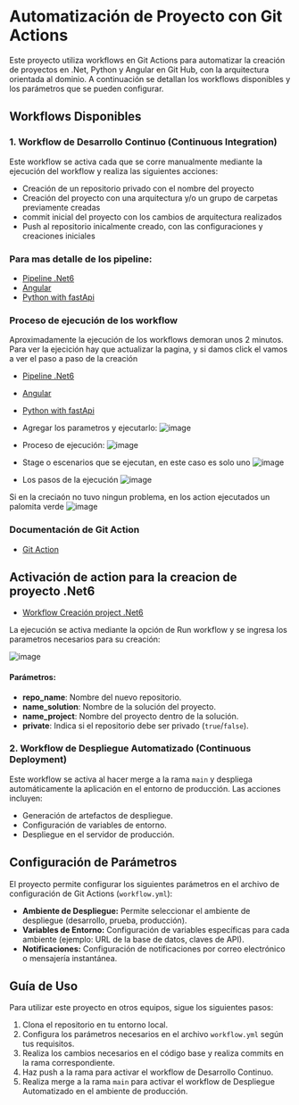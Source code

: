 # Automatización de Proyecto con Git Actions

Este proyecto utiliza workflows en Git Actions para automatizar la creación de proyectos en .Net, Python y Angular en Git Hub, con la arquitectura orientada al dominio. A continuación se detallan los workflows disponibles y los parámetros que se pueden configurar.

## Workflows Disponibles

### 1. Workflow de Desarrollo Continuo (Continuous Integration)

Este workflow se activa cada que se corre manualmente mediante la ejecución del workflow y realiza las siguientes acciones:

- Creación de un repositorio privado con el nombre del proyecto
- Creación del proyecto con una arquitectura y/o un grupo de carpetas previamente creadas 
- commit inicial del proyecto con los cambios de arquitectura realizados
- Push al repositorio inicalmente creado, con las configuraciones y creaciones iniciales

### Para mas detalle de los pipeline:

- [Pipeline .Net6 ](https://github.com/castor-prueba/automatization-repository/blob/main/.github/workflows/net6.yml)
- [Angular](https://github.com/castor-prueba/automatization-repository/blob/main/.github/workflows/angular.yml)
- [Python with fastApi ](https://github.com/castor-prueba/automatization-repository/blob/main/.github/workflows/python-architecture-domain.yml)


### Proceso de ejecución de los workflow
Aproximadamente la ejecución de los workflows demoran unos 2 minutos. Para ver la ejecición hay que actualizar la pagina, y si damos click el vamos a ver el paso a paso de la creación

- [Pipeline .Net6 ](https://github.com/castor-prueba/automatization-repository/actions/workflows/net6.yml)
- [Angular](https://github.com/castor-prueba/automatization-repository/actions/workflows/angular.yml)
- [Python with fastApi ](https://github.com/castor-prueba/automatization-repository/actions/workflows/python-architecture-domain.yml)


- Agregar los parametros y ejecutarlo:
![image](https://github.com/castor-prueba/automatization-repository/assets/163158964/29508967-36a1-4ab3-86cc-be9f0cc1aa43)

- Proceso de ejecución:
![image](https://github.com/castor-prueba/automatization-repository/assets/163158964/5afea1a9-b061-48bd-a710-98615173b032)

- Stage o escenarios que se ejecutan, en este caso es solo uno
![image](https://github.com/castor-prueba/automatization-repository/assets/163158964/88d2a736-924a-4293-8062-ec95e4f3e1a3)

 - Los pasos de la ejecución
![image](https://github.com/castor-prueba/automatization-repository/assets/163158964/6607e17d-70f8-41de-9bca-a307aac62efa)

Si en la creciaón no tuvo ningun problema, en los action ejecutados un palomita verde
![image](https://github.com/castor-prueba/automatization-repository/assets/163158964/f3a003af-0a32-4c0b-aab6-44da322511f7)

### Documentación de Git Action
- [Git Action](https://docs.github.com/es/actions)


## Activación de action para la creacion de proyecto .Net6
- [Workflow Creación project .Net6](https://github.com/castor-prueba/automatization-repository/actions/workflows/net6.yml)

La ejecución se activa mediante la opción de Run workflow y se ingresa los parametros necesarios para su creación:

![image](https://github.com/castor-prueba/automatization-repository/assets/163158964/e637139b-cc6e-48ab-ae33-f5cc78605240)

#### Parámetros:
- **repo_name**: Nombre del nuevo repositorio.
- **name_solution**: Nombre de la solución del proyecto.
- **name_project**: Nombre del proyecto dentro de la solución.
- **private**: Indica si el repositorio debe ser privado (`true`/`false`).




### 




### 2. Workflow de Despliegue Automatizado (Continuous Deployment)

Este workflow se activa al hacer merge a la rama `main` y despliega automáticamente la aplicación en el entorno de producción. Las acciones incluyen:

- Generación de artefactos de despliegue.
- Configuración de variables de entorno.
- Despliegue en el servidor de producción.

## Configuración de Parámetros

El proyecto permite configurar los siguientes parámetros en el archivo de configuración de Git Actions (`workflow.yml`):

- **Ambiente de Despliegue:** Permite seleccionar el ambiente de despliegue (desarrollo, prueba, producción).
- **Variables de Entorno:** Configuración de variables específicas para cada ambiente (ejemplo: URL de la base de datos, claves de API).
- **Notificaciones:** Configuración de notificaciones por correo electrónico o mensajería instantánea.

## Guía de Uso

Para utilizar este proyecto en otros equipos, sigue los siguientes pasos:

1. Clona el repositorio en tu entorno local.
2. Configura los parámetros necesarios en el archivo `workflow.yml` según tus requisitos.
3. Realiza los cambios necesarios en el código base y realiza commits en la rama correspondiente.
4. Haz push a la rama para activar el workflow de Desarrollo Continuo.
5. Realiza merge a la rama `main` para activar el workflow de Despliegue Automatizado en el ambiente de producción.
